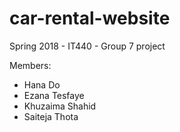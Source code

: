 # car-rental-website
Spring 2018 - IT440 - Group 7 project

Members: 
  * Hana Do
  * Ezana Tesfaye
  * Khuzaima Shahid
  * Saiteja Thota
